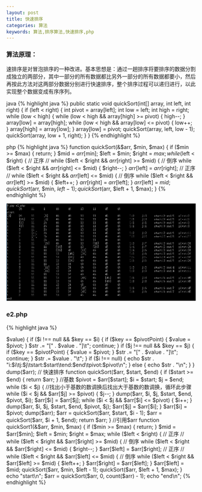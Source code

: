 ```yaml
---
layout: post
title: 快速排序
categories: 算法
keywords: 算法,排序算法,快速排序,php
---
```


### 算法原理：
速排序是对冒泡排序的一种改进。基本思想是：通过一趟排序将要排序的数据分割成独立的两部分，其中一部分的所有数据都比另外一部分的所有数据都要小，然后再按此方法对这两部分数据分别进行快速排序，整个排序过程可以递归进行，以此实现整个数据变成有序序列。

java
{% highlight java  %}
public static void quickSort(int[] array, int left, int right) {
    if (left < right) {
        int pivot = array[left];
        int low = left;
        int high = right;
        while (low < high) {
            while (low < high && array[high] >= pivot) {
                high--;
            }
            array[low] = array[high];
            while (low < high && array[low] <= pivot) {
                low++;
            }
            array[high] = array[low];
        }
        array[low] = pivot;
        quickSort(array, left, low - 1);
        quickSort(array, low + 1, right);
    }
}
{% endhighlight %}


php
{% highlight java  %}
function quickSort(&$arr, $min, $max) {
    if ($min >= $max) {
        return;
    }
    $mid = $arr[$min];
    $left = $min;
    $right = $max;
    while ($left < $right) {
        // 正序
        // while ($left < $right && $arr[$right] >= $mid) {
        // 倒序
        while ($left < $right && $arr[$right] <= $mid) {
            $right--;
        }
        $arr[$left] = $arr[$right];
        // 正序
        // while ($left < $right && $arr[$left] <= $mid) {
        // 倒序
        while ($left < $right && $arr[$left] >= $mid) {
            $left++;
        }
        $arr[$right] = $arr[$left];
    }
    $arr[$left] = $mid;
    quickSort($arr, $min, $left - 1);
    quickSort($arr, $left + 1, $max);
}
{% endhighlight %}


![quickSort](/img/算法/quickSort.png)

### e2.php
{% highlight java  %}
<?php

for ($i = 0; $i < 10; $i++) {
    $arr[] = rand(1, 50);
}

function dump($arr, $i = null, $j = null, $start = null, $end = null, $pivot = null, $pivotPoint = null) {
    $str = '';
    foreach ($arr as $key => $value) {
        if ($i !== null && $key == $i) {
            if ($key == $pivotPoint) {
                $value = $pivot;
            }
            $str .= "[" . $value . "]\t";
            continue;
        }
        if ($j !== null && $key == $j) {
            if ($key == $pivotPoint) {
                $value = $pivot;
            }
            $str .= "[" . $value . "]\t";
            continue;
        }
        $str .= $value . "\t";
    }
    if ($i !== null) {
        echo $str . "i:$i\tj:$j\tstart:$start\tend:$end\tpivot:$pivot\n";
    } else {
        echo $str . "\n";
    }
}
dump($arr);

// 快速排序
function quickSort($arr, $start, $end) {
    if ($start >= $end) {
        return $arr;
    }
    //基数
    $pivot = $arr[$start];
    $i = $start;
    $j = $end;
    while ($i < $j) {
        //找出小于基数的数调换后找出大于基数的数调换，循环此步骤
        while ($i < $j && $arr[$j] >= $pivot) {
            $j--;
        }
        dump($arr, $i, $j, $start, $end, $pivot, $i);
        $arr[$i] = $arr[$j];
        while ($i < $j && $arr[$i] <= $pivot) {
            $i++;
        }
        dump($arr, $i, $j, $start, $end, $pivot, $j);
        $arr[$j] = $arr[$i];
    }
    $arr[$i] = $pivot;
    dump($arr);
    $arr = quickSort($arr, $start, $i - 1);
    $arr = quickSort($arr, $i + 1, $end);
    return $arr;
}

//引用$arr
function quickSort1(&$arr, $min, $max) {
    if ($min >= $max) {
        return;
    }
    $mid = $arr[$min];
    $left = $min;
    $right = $max;
    while ($left < $right) {
        // 正序
        // while ($left < $right && $arr[$right] >= $mid) {
        // 倒序
        while ($left < $right && $arr[$right] <= $mid) {
            $right--;
        }
        $arr[$left] = $arr[$right];
        // 正序
        // while ($left < $right && $arr[$left] <= $mid) {
        // 倒序
        while ($left < $right && $arr[$left] >= $mid) {
            $left++;
        }
        $arr[$right] = $arr[$left];
    }
    $arr[$left] = $mid;
    quickSort($arr, $min, $left - 1);
    quickSort($arr, $left + 1, $max);
}

echo "start\n";
$arr = quickSort($arr, 0, count($arr) - 1);
echo "end\n";
{% endhighlight %}